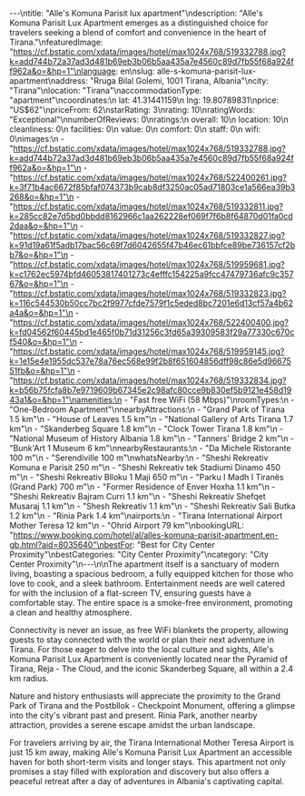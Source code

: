 ---\ntitle: "Alle's Komuna Parisit lux apartment"\ndescription: "Alle's Komuna Parisit Lux Apartment emerges as a distinguished choice for travelers seeking a blend of comfort and convenience in the heart of Tirana."\nfeaturedImage: "https://cf.bstatic.com/xdata/images/hotel/max1024x768/519332788.jpg?k=add744b72a37ad3d481b69eb3b06b5aa435a7e4560c89d7fb55f68a924ff962a&o=&hp=1"\nlanguage: en\nslug: alle-s-komuna-parisit-lux-apartment\naddress: "Rruga Bilal Golemi, 1001 Tirana, Albania"\ncity: "Tirana"\nlocation: "Tirana"\naccommodationType: "apartment"\ncoordinates:\n  lat: 41.31441159\n  lng: 19.80789831\nprice: "US$62"\npriceFrom: 62\nstarRating: 3\nrating: 10\nratingWords: "Exceptional"\nnumberOfReviews: 0\nratings:\n  overall: 10\n  location: 10\n  cleanliness: 0\n  facilities: 0\n  value: 0\n  comfort: 0\n  staff: 0\n  wifi: 0\nimages:\n  - "https://cf.bstatic.com/xdata/images/hotel/max1024x768/519332788.jpg?k=add744b72a37ad3d481b69eb3b06b5aa435a7e4560c89d7fb55f68a924ff962a&o=&hp=1"\n  - "https://cf.bstatic.com/xdata/images/hotel/max1024x768/522400261.jpg?k=3f71b4ac6672f85bfaf074373b9cab8df3250ac05ad71803ce1a566ea39b3268&o=&hp=1"\n  - "https://cf.bstatic.com/xdata/images/hotel/max1024x768/519332811.jpg?k=285cc82e7d5bd0bbdd8162966c1aa262228ef069f7f6b8f64870d01fa0cd2daa&o=&hp=1"\n  - "https://cf.bstatic.com/xdata/images/hotel/max1024x768/519332827.jpg?k=91d19a61f5adb17bac56c69f7d6042655f47b46ec61bbfce89be736157cf2bb7&o=&hp=1"\n  - "https://cf.bstatic.com/xdata/images/hotel/max1024x768/519959681.jpg?k=c1762ec5974bfd46053817401273c4efffc154225a9fcc47479736afc9c35767&o=&hp=1"\n  - "https://cf.bstatic.com/xdata/images/hotel/max1024x768/519332823.jpg?k=116c544530b50cc7bc2f9977cfde7579f1c5eded8bc7201e6d13cf57a4b62a4a&o=&hp=1"\n  - "https://cf.bstatic.com/xdata/images/hotel/max1024x768/522400400.jpg?k=fd04562f60445bd1e465f0b71d31256c3fd65a39309583f29a77330c670cf540&o=&hp=1"\n  - "https://cf.bstatic.com/xdata/images/hotel/max1024x768/519959145.jpg?k=1e15e4e1955dc537e78a76ec568e99f2b8f651604856dff98c86e5d9667551fb&o=&hp=1"\n  - "https://cf.bstatic.com/xdata/images/hotel/max1024x768/519332834.jpg?k=b56b75fcfa8b7e9719609b67345e2c98afc80cce9b830ef5b9121e458d1943a1&o=&hp=1"\namenities:\n  - "Fast free WiFi (58 Mbps)"\nroomTypes:\n  - "One-Bedroom Apartment"\nnearbyAttractions:\n  - "Grand Park of Tirana 1.5 km"\n  - "House of Leaves 1.5 km"\n  - "National Gallery of Arts Tirana 1.7 km"\n  - "Skanderbeg Square 1.8 km"\n  - "Clock Tower Tirana 1.8 km"\n  - "National Museum of History Albania 1.8 km"\n  - "Tanners' Bridge 2 km"\n  - "Bunk'Art 1 Museum 6 km"\nnearbyRestaurants:\n  - "Da Michele Ristorante 100 m"\n  - "Serendiville 100 m"\nwhatsNearby:\n  - "Sheshi Rekreativ Komuna e Parisit 250 m"\n  - "Sheshi Rekreativ tek Stadiumi Dinamo 450 m"\n  - "Sheshi Rekreativ Blloku 1 Maji 650 m"\n  - "Parku I Madh I Tiranës (Grand Park) 700 m"\n  - "Former Residence of Enver Hoxha 1.1 km"\n  - "Sheshi Rekreativ Bajram Curri 1.1 km"\n  - "Sheshi Rekreativ Shefqet Musaraj 1.1 km"\n  - "Shesh Rekreativ 1.1 km"\n  - "Sheshi Rekreativ Sali Butka 1.2 km"\n  - "Rinia Park 1.4 km"\nairports:\n  - "Tirana International Airport Mother Teresa 12 km"\n  - "Ohrid Airport 79 km"\nbookingURL: "https://www.booking.com/hotel/al/alles-komuna-parisit-apartment.en-gb.html?aid=8035640"\nbestFor: "Best for City Center Proximity"\nbestCategories: "City Center Proximity"\ncategory: "City Center Proximity"\n---\n\nThe apartment itself is a sanctuary of modern living, boasting a spacious bedroom, a fully equipped kitchen for those who love to cook, and a sleek bathroom. Entertainment needs are well catered for with the inclusion of a flat-screen TV, ensuring guests have a comfortable stay. The entire space is a smoke-free environment, promoting a clean and healthy atmosphere.

Connectivity is never an issue, as free WiFi blankets the property, allowing guests to stay connected with the world or plan their next adventure in Tirana. For those eager to delve into the local culture and sights, Alle's Komuna Parisit Lux Apartment is conveniently located near the Pyramid of Tirana, Reja - The Cloud, and the iconic Skanderbeg Square, all within a 2.4 km radius. 

Nature and history enthusiasts will appreciate the proximity to the Grand Park of Tirana and the Postbllok - Checkpoint Monument, offering a glimpse into the city's vibrant past and present. Rinia Park, another nearby attraction, provides a serene escape amidst the urban landscape.

For travelers arriving by air, the Tirana International Mother Teresa Airport is just 15 km away, making Alle's Komuna Parisit Lux Apartment an accessible haven for both short-term visits and longer stays. This apartment not only promises a stay filled with exploration and discovery but also offers a peaceful retreat after a day of adventures in Albania's captivating capital.